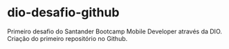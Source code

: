 # dio-desafio-github
Primeiro desafio do Santander Bootcamp Mobile Developer através da DIO. Criação do primeiro repositório no Github.
